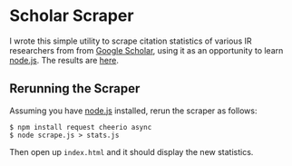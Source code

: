 Scholar Scraper
===============

I wrote this simple utility to scrape citation statistics of various IR researchers from from [Google Scholar](http://scholar.google.com/), using it as an opportunity to learn [node.js](http://nodejs.org/). The results are [here](http://lintool.github.io/scholar-scraper/).

Rerunning the Scraper
---------------------

Assuming you have [node.js](http://nodejs.org/) installed, rerun the scraper as follows:

```
$ npm install request cheerio async
$ node scrape.js > stats.js
``` 

Then open up `index.html` and it should display the new statistics.
